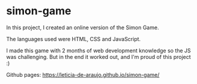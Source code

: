 # simon-game

In this project, I created an online version of the Simon Game.

The languages used were HTML, CSS and JavaScript.

I made this game with 2 months of web development knowledge so the JS was challenging. But in the end it worked out, and I'm proud of this project :)

Github pages: https://leticia-de-araujo.github.io/simon-game/
